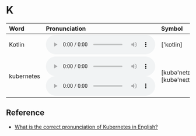 
# K

| Word  | Pronunciation | Symbol |
| :-- | :-- | :-- |
| Kotlin | <audio :src="$withBase('/audio/Kotlin.mp3')" controls="controls" controlslist="nodownload"></audio> | ['kɒtlin] |
| kubernetes | <audio :src="$withBase('/audio/kubernetes-0.mp3')" controls="controls" controlslist="nodownload"></audio><br/><audio :src="$withBase('/audio/kubernetes-1.mp3')" controls="controls" controlslist="nodownload"></audio> | [kʊbə'netɪs]<br/>[kʊbə'neɪteɪs] |

## Reference

- [What is the correct pronunciation of Kubernetes in English?](https://github.com/kubernetes/kubernetes/issues/44308)

